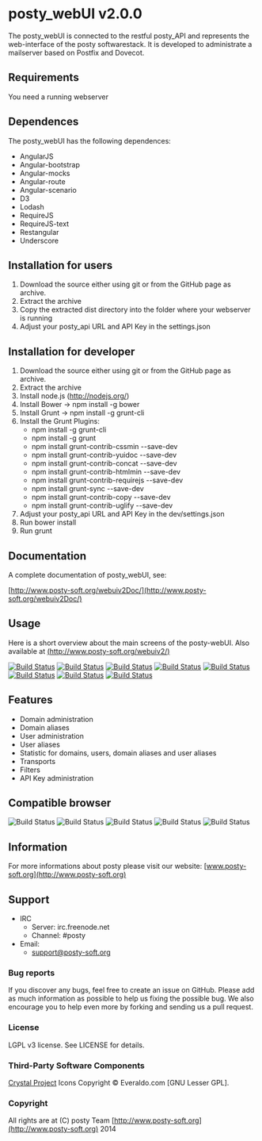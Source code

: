 # posty\_webUI v2.0.0

The posty\_webUI is connected to the restful posty\_API and represents the web-interface of the posty softwarestack. It is developed to administrate a mailserver based on Postfix and Dovecot.


## Requirements

You need a running webserver 


## Dependences

The posty\_webUI has the following dependences:

* AngularJS
* Angular-bootstrap
* Angular-mocks
* Angular-route
* Angular-scenario
* D3
* Lodash
* RequireJS
* RequireJS-text
* Restangular
* Underscore


## Installation for users

1.  Download the source either using git or from the GitHub page as archive.
2.  Extract the archive
3.  Copy the extracted dist directory into the folder where your webserver is running
4.  Adjust your posty\_api URL and API Key in the settings.json


## Installation for developer

1.  Download the source either using git or from the GitHub page as archive.
2.  Extract the archive
3.  Install node.js (http://nodejs.org/)
4.	Install Bower -> npm install -g bower
5.	Install Grunt -> npm install -g grunt-cli
6.	Install the Grunt Plugins:
	*	npm install -g grunt-cli
	*	npm install -g grunt
	*	npm install grunt-contrib-cssmin --save-dev
	*	npm install grunt-contrib-yuidoc --save-dev
	*	npm install grunt-contrib-concat --save-dev
	*	npm install grunt-contrib-htmlmin --save-dev
	*	npm install grunt-contrib-requirejs --save-dev
	*	npm install grunt-sync --save-dev
	*	npm install grunt-contrib-copy --save-dev
	*	npm install grunt-contrib-uglify --save-dev
7.  Adjust your posty\_api URL and API Key in the dev/settings.json
8.	Run bower install
9.  Run grunt

## Documentation

A complete documentation of posty_webUI, see:

[http://www.posty-soft.org/webuiv2Doc/](http://www.posty-soft.org/webuiv2Doc/)

## Usage

Here is a short overview about the main screens of the posty-webUI.
Also available at [(http://www.posty-soft.org/webuiv2/)](http://www.posty-soft.org/webuiv2/)

[![Build Status](http://posty-soft.org/img/select_a_server_v2.png)](http://www.posty-soft.org/webuiv2/)
[![Build Status](http://posty-soft.org/img/dashboard_v2.png)](http://www.posty-soft.org/webuiv2/)
[![Build Status](http://posty-soft.org/img/domain_v2.png)](http://www.posty-soft.org/webuiv2/#/view_domain)
[![Build Status](http://posty-soft.org/img/domainAliase_v2.png)](http://www.posty-soft.org/webuiv2/#/view_domain)
[![Build Status](http://posty-soft.org/img/user_v2.png)](http://www.posty-soft.org/webuiv2/#/view_account)
[![Build Status](http://posty-soft.org/img/userAliase_v2.png)](http://www.posty-soft.org/webuiv2/#/view_account)
[![Build Status](http://posty-soft.org/img/transport_v2.png)](http://www.posty-soft.org/webuiv2/#/view_transport)
[![Build Status](http://posty-soft.org/img/summary_v2.png)](http://www.posty-soft.org/webuiv2/#/view_summary)



## 	Features

* Domain administration
* Domain aliases
* User administration
* User aliases
* Statistic for domains, users, domain aliases and user aliases
* Transports
* Filters
* API Key administration

## Compatible browser

![Build Status](http://posty-soft.org/img/chrome_small.png)
![Build Status](http://posty-soft.org/img/firefox_small.png)
![Build Status](http://posty-soft.org/img/opera_small.png)
![Build Status](http://posty-soft.org/img/safari_small.png)
![Build Status](http://posty-soft.org/img/ie_small.png)  

## Information

For more informations about posty please visit our website:
[www.posty-soft.org](http://www.posty-soft.org)

## Support

* IRC
	* Server: irc.freenode.net
	* Channel: #posty
* Email:
	* support@posty-soft.org

### Bug reports

If you discover any bugs, feel free to create an issue on GitHub. Please add as much information as possible to help us fixing the possible bug. We also encourage you to help even more by forking and sending us a pull request.

### License

LGPL v3 license. See LICENSE for details.

### Third-Party Software Components

[Crystal Project](http://www.everaldo.com/crystal) Icons Copyright © Everaldo.com [GNU Lesser GPL].

### Copyright

All rights are at (C) posty Team [http://www.posty-soft.org](http://www.posty-soft.org) 2014